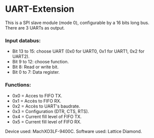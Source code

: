 # UART-Extension
This is a SPI slave module (mode 0), configurable by a 16 bits long bus. There are 3 UARTs as output.
### Input databus:
  - Bit 13 to 15: choose UART (0x0 for UART0, 0x1 for UART1, 0x2 for UART2).
  - Bit 9 to 12: choose function.
  - Bit 8: Read or write bit.
  - Bit 0 to 7: Data register.
    
### Functions:
  - 0x0 = Acces to FIFO TX.
  - 0x1 = Accès to FIFO RX.
  - 0x2 = Accès to UART's baudrate.
  - 0x3 = Configuration (DTR, CTS, RTS).
  - 0x4 = Current fill level of FIFO TX.
  - 0x5 = Current fill level of FIFO RX.

Device used: MachXO3LF-9400C.
Software used: Lattice Diamond.
